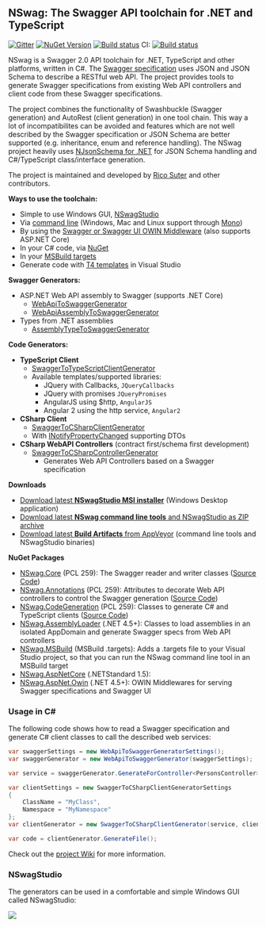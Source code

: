 ## NSwag: The Swagger API toolchain for .NET and TypeScript

[![Gitter](https://img.shields.io/badge/gitter-join%20chat-1dce73.svg)](https://gitter.im/NSwag/NSwag)
[![NuGet Version](https://badge.fury.io/nu/nswag.core.svg)](https://www.nuget.org/packages?q=NSwag)
[![Build status](https://ci.appveyor.com/api/projects/status/aajfgxqf5dic7tkk?svg=true)](https://ci.appveyor.com/project/rsuter/nswag)
CI: [![Build status](https://ci.appveyor.com/api/projects/status/sfoha01b3i841iky?svg=true)](https://ci.appveyor.com/project/rsuter/nswag-25x6o)

NSwag is a Swagger 2.0 API toolchain for .NET, TypeScript and other platforms, written in C#. The [Swagger specification](http://swagger.io) uses JSON and JSON Schema to describe a RESTful web API. The project provides tools to generate Swagger specifications from existing Web API controllers and client code from these Swagger specifications. 

The project combines the functionality of Swashbuckle (Swagger generation) and AutoRest (client generation) in one tool chain. This way a lot of incompatibilites can be avoided and features which are not well described by the Swagger specification or JSON Schema are better supported (e.g. inheritance, enum and reference handling). The NSwag project heavily uses [NJsonSchema for .NET](http://njsonschema.org) for JSON Schema handling and C#/TypeScript class/interface generation. 

The project is maintained and developed by [Rico Suter](http://rsuter.com) and other contributors. 

**Ways to use the toolchain:** 

- Simple to use Windows GUI, [NSwagStudio](https://github.com/NSwag/NSwag/wiki/NSwagStudio)
- Via [command line](https://github.com/NSwag/NSwag/wiki/CommandLine) (Windows, Mac and Linux support through [Mono](http://www.mono-project.com/))
- By using the [Swagger or Swagger UI OWIN Middleware](https://github.com/NSwag/NSwag/wiki/OwinMiddleware) (also supports ASP.NET Core)
- In your C# code, via [NuGet](https://www.nuget.org/packages?q=NSwag)
- In your [MSBuild targets](https://github.com/NSwag/NSwag/wiki/MSBuild)
- Generate code with [T4 templates](https://github.com/NSwag/NSwag/wiki/T4) in Visual Studio

**Swagger Generators:**

- ASP.NET Web API assembly to Swagger (supports .NET Core)
    - [WebApiToSwaggerGenerator](https://github.com/NSwag/NSwag/wiki/WebApiToSwaggerGenerator)
    - [WebApiAssemblyToSwaggerGenerator](https://github.com/NSwag/NSwag/wiki/WebApiAssemblyToSwaggerGenerator)
- Types from .NET assemblies
    - [AssemblyTypeToSwaggerGenerator](https://github.com/NSwag/NSwag/wiki/AssemblyTypeToSwaggerGenerator)

**Code Generators:** 

- **TypeScript Client**
	- [SwaggerToTypeScriptClientGenerator](https://github.com/NSwag/NSwag/wiki/SwaggerToTypeScriptClientGenerator)
	- Available templates/supported libraries: 
		- JQuery with Callbacks, `JQueryCallbacks`
		- JQuery with promises `JQueryPromises`
		- AngularJS using $http, `AngularJS`
		- Angular 2 using the http service, `Angular2`
- **CSharp Client**
	- [SwaggerToCSharpClientGenerator](https://github.com/NSwag/NSwag/wiki/SwaggerToCSharpClientGenerator)
	- With [INotifyPropertyChanged](https://msdn.microsoft.com/en-us/library/system.componentmodel.inotifypropertychanged(v=vs.110).aspx) supporting DTOs
- **CSharp WebAPI Controllers** (contract first/schema first development)
	- [SwaggerToCSharpControllerGenerator](https://github.com/NSwag/NSwag/wiki/SwaggerToCSharpControllerGenerator)
	    - Generates Web API Controllers based on a Swagger specification

**Downloads**

- [Download latest **NSwagStudio MSI installer**](http://rsuter.com/Projects/NSwagStudio/installer.php) (Windows Desktop application)
- [Download latest **NSwag command line tools** and NSwagStudio as ZIP archive](http://rsuter.com/Projects/NSwagStudio/archive.php)
- [Download latest **Build Artifacts** from AppVeyor](https://ci.appveyor.com/project/rsuter/nswag/build/artifacts) (command line tools and NSwagStudio binaries)

**NuGet Packages**

- [NSwag.Core](https://www.nuget.org/packages/NSwag.Core/) (PCL 259): The Swagger reader and writer classes ([Source Code](https://github.com/NSwag/NSwag/tree/master/src/NSwag.Core))
- [NSwag.Annotations](https://www.nuget.org/packages/NSwag.Annotations/) (PCL 259): Attributes to decorate Web API controllers to control the Swagger generation ([Source Code](https://github.com/NSwag/NSwag/tree/master/src/NSwag.Annotations))
- [NSwag.CodeGeneration](https://www.nuget.org/packages/NSwag.CodeGeneration/) (PCL 259): Classes to generate C# and TypeScript clients ([Source Code](https://github.com/NSwag/NSwag/tree/master/src/NSwag.CodeGeneration))
- [NSwag.AssemblyLoader](https://www.nuget.org/packages/NSwag.AssemblyLoader/) (.NET 4.5+): Classes to load assemblies in an isolated AppDomain and generate Swagger specs from Web API controllers
- [NSwag.MSBuild](https://www.nuget.org/packages/NSwag.MSBuild/) (MSBuild .targets): Adds a .targets file to your Visual Studio project, so that you can run the NSwag command line tool in an MSBuild target
- [NSwag.AspNetCore](https://www.nuget.org/packages/AspNetCore/) (.NETStandard 1.5): 
- [NSwag.AspNet.Owin](https://www.nuget.org/packages/NSwag.AspNet.Owin/) (.NET 4.5+): OWIN Middlewares for serving Swagger specifications and Swagger UI

### Usage in C&#35;

The following code shows how to read a Swagger specification and generate C# client classes to call the described web services: 
	
```cs
var swaggerSettings = new WebApiToSwaggerGeneratorSettings();
var swaggerGenerator = new WebApiToSwaggerGenerator(swaggerSettings);

var service = swaggerGenerator.GenerateForController<PersonsController>();

var clientSettings = new SwaggerToCSharpClientGeneratorSettings 
{
    ClassName = "MyClass",
    Namespace = "MyNamespace"
};
var clientGenerator = new SwaggerToCSharpClientGenerator(service, clientSettings);

var code = clientGenerator.GenerateFile();
```

Check out the [project Wiki](https://github.com/NSwag/NSwag/wiki) for more information.

### NSwagStudio

The generators can be used in a comfortable and simple Windows GUI called NSwagStudio: 

[![](https://raw.githubusercontent.com/NSwag/NSwag/master/assets/screenshots/03_WebAPI_CSharp.png)](https://raw.githubusercontent.com/NSwag/NSwag/master/assets/screenshots/03_WebAPI_CSharp.png)
